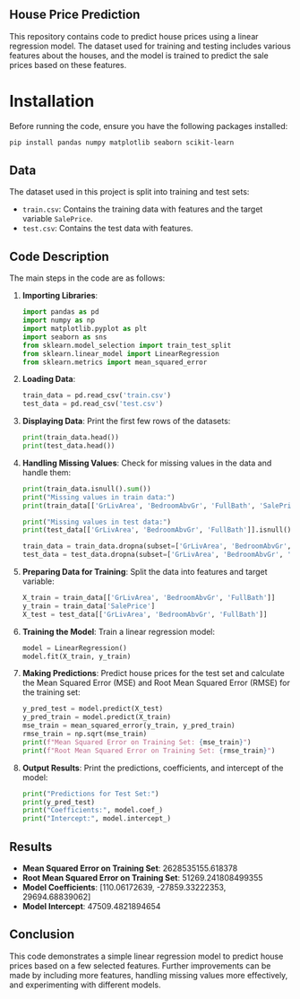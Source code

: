 ## House Price Prediction

This repository contains code to predict house prices using a linear regression model. The dataset used for training and testing includes various features about the houses, and the model is trained to predict the sale prices based on these features.

# Installation

Before running the code, ensure you have the following packages installed:

```bash
pip install pandas numpy matplotlib seaborn scikit-learn
```

## Data

The dataset used in this project is split into training and test sets:
- `train.csv`: Contains the training data with features and the target variable `SalePrice`.
- `test.csv`: Contains the test data with features.

## Code Description

The main steps in the code are as follows:

1. **Importing Libraries**:
   ```python
   import pandas as pd
   import numpy as np
   import matplotlib.pyplot as plt
   import seaborn as sns
   from sklearn.model_selection import train_test_split
   from sklearn.linear_model import LinearRegression
   from sklearn.metrics import mean_squared_error
   ```

2. **Loading Data**:
   ```python
   train_data = pd.read_csv('train.csv')
   test_data = pd.read_csv('test.csv')
   ```

3. **Displaying Data**:
   Print the first few rows of the datasets:
   ```python
   print(train_data.head())
   print(test_data.head())
   ```

4. **Handling Missing Values**:
   Check for missing values in the data and handle them:
   ```python
   print(train_data.isnull().sum())
   print("Missing values in train data:")
   print(train_data[['GrLivArea', 'BedroomAbvGr', 'FullBath', 'SalePrice']].isnull().sum())

   print("Missing values in test data:")
   print(test_data[['GrLivArea', 'BedroomAbvGr', 'FullBath']].isnull().sum())

   train_data = train_data.dropna(subset=['GrLivArea', 'BedroomAbvGr', 'FullBath', 'SalePrice'])
   test_data = test_data.dropna(subset=['GrLivArea', 'BedroomAbvGr', 'FullBath'])
   ```

5. **Preparing Data for Training**:
   Split the data into features and target variable:
   ```python
   X_train = train_data[['GrLivArea', 'BedroomAbvGr', 'FullBath']]
   y_train = train_data['SalePrice']
   X_test = test_data[['GrLivArea', 'BedroomAbvGr', 'FullBath']]
   ```

6. **Training the Model**:
   Train a linear regression model:
   ```python
   model = LinearRegression()
   model.fit(X_train, y_train)
   ```

7. **Making Predictions**:
   Predict house prices for the test set and calculate the Mean Squared Error (MSE) and Root Mean Squared Error (RMSE) for the training set:
   ```python
   y_pred_test = model.predict(X_test)
   y_pred_train = model.predict(X_train)
   mse_train = mean_squared_error(y_train, y_pred_train)
   rmse_train = np.sqrt(mse_train)
   print(f"Mean Squared Error on Training Set: {mse_train}")
   print(f"Root Mean Squared Error on Training Set: {rmse_train}")
   ```

8. **Output Results**:
   Print the predictions, coefficients, and intercept of the model:
   ```python
   print("Predictions for Test Set:")
   print(y_pred_test)
   print("Coefficients:", model.coef_)
   print("Intercept:", model.intercept_)
   ```

## Results

- **Mean Squared Error on Training Set**: 2628535155.618378
- **Root Mean Squared Error on Training Set**: 51269.241808499355
- **Model Coefficients**: [110.06172639, -27859.33222353, 29694.68839062]
- **Model Intercept**: 47509.4821894654

## Conclusion

This code demonstrates a simple linear regression model to predict house prices based on a few selected features. Further improvements can be made by including more features, handling missing values more effectively, and experimenting with different models.
